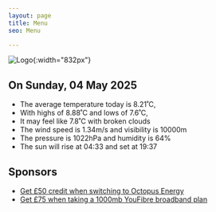 ```yaml
---
layout: page
title: Menu
seo: Menu

---
```


![Logo](/images/logo.jpg){:width="832px"}

<!-- weather_marker starts -->
## On Sunday, 04 May 2025

- The average temperature today is 8.21˚C,
- With highs of 8.88˚C and lows of 7.6˚C,
- It may feel like 7.8˚C with broken clouds
- The wind speed is 1.34m/s and visibility is 10000m
- The pressure is 1022hPa and humidity is 64%
- The sun will rise at 04:33 and set at 19:37

<!-- weather_marker ends -->

## Sponsors

- [Get £50 credit when switching to Octopus Energy](https://bit.ly/3oD1nnS)
- [Get £75 when taking a 1000mb YouFibre broadband plan](https://aklam.io/91zWhU?)
